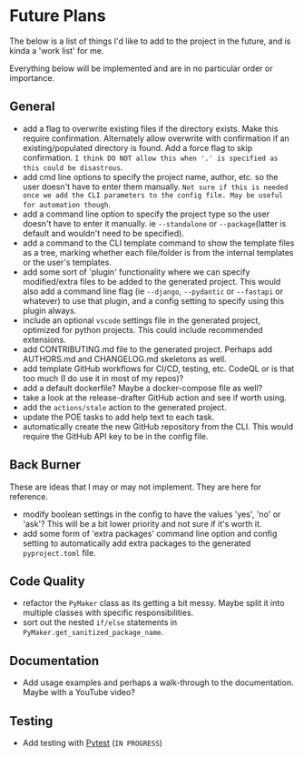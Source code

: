 # Future Plans

The below is a list of things I'd like to add to the project in the future, and
is kinda a 'work list' for me.

Everything below will be implemented and are in no particular order or
importance.

## General

- add a flag to overwrite existing files if the directory exists. Make this
  require confirmation. Alternately allow overwrite with confirmation if an
  existing/populated directory is found. Add a force flag to skip confirmation.
  `I think DO NOT allow this when '.' is specified as this could be disastrous`.
- add cmd line options to specify the project name, author, etc. so the user
  doesn't have to enter them manually. `Not sure if this is needed once we add
  the CLI parameters to the config file. May be useful for automation though`.
- add a command line option to specify the project type so the user doesn't have
  to enter it manually. ie `--standalone` or `--package`(latter is default and
  wouldn't need to be specified).
- add a command to the CLI template command to show the template files as a
  tree, marking whether each file/folder is from the internal templates or the
  user's templates.
- add some sort of 'plugin' functionality where we can specify modified/extra
  files to be added to the generated project. This would also add a command line
  flag (ie `--django`, `--pydantic` or `--fastapi` or whatever) to use that
  plugin, and a config setting to specify using this plugin always.
- include an optional `vscode` settings file in the generated project, optimized
  for python projects. This could include recommended extensions.
- add CONTRIBUTING.md file to the generated project.
  Perhaps add AUTHORS.md and CHANGELOG.md skeletons as well.
- add template GitHub workflows for CI/CD, testing, etc. CodeQL or is that too
  much (I do use it in most of my repos)?
- add a default dockerfile? Maybe a docker-compose file as well?
- take a look at the release-drafter GitHub action and see if worth using.
- add the `actions/stale` action to the generated project.
- update the POE tasks to add help text to each task.
- automatically create the new GitHub repository from the CLI. This would
  require the GitHub API key to be in the config file.

## Back Burner

These are ideas that I may or may not implement. They are here for reference.

- modify boolean settings in the config to have the values 'yes', 'no' or 'ask'?
  This will be a bit lower priority and not sure if it's worth it.
- add some form of 'extra packages' command line option and config setting to
  automatically add extra packages to the generated `pyproject.toml` file.

## Code Quality

- refactor the `PyMaker` class as its getting a bit messy. Maybe split it into
  multiple classes with specific responsibilities.
- sort out the nested `if/else` statements in
  `PyMaker.get_sanitized_package_name`.

## Documentation

- Add usage examples and perhaps a walk-through to the documentation. Maybe
  with a YouTube video?

## Testing

- Add testing with [Pytest](https://pytest.org) (`IN PROGRESS`)

